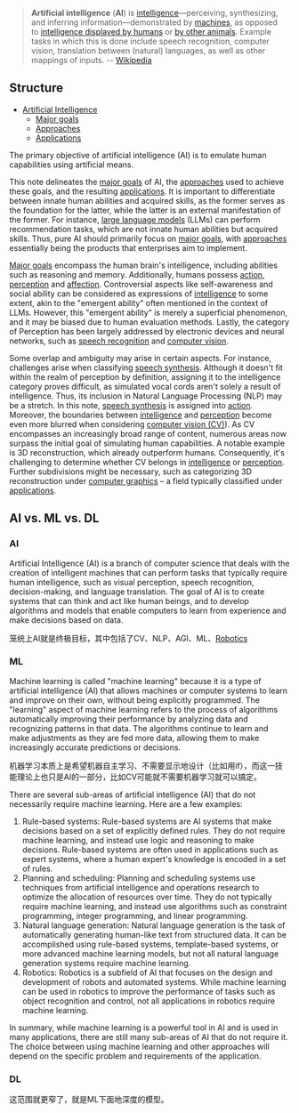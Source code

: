 
> **Artificial intelligence** (**AI**) is [intelligence](https://en.wikipedia.org/wiki/Intelligence "Intelligence")—perceiving, synthesizing, and inferring information—demonstrated by [machines](https://en.wikipedia.org/wiki/Machine "Machine"), as opposed to [intelligence displayed by humans](https://en.wikipedia.org/wiki/Human_intelligence "Human intelligence") or [by other animals](https://en.wikipedia.org/wiki/Animal_cognition "Animal cognition"). Example tasks in which this is done include speech recognition, computer vision, translation between (natural) languages, as well as other mappings of inputs.
> -- [Wikipedia](https://en.wikipedia.org/wiki/Artificial_intelligence)

## Structure

- [Artificial Intelligence](Artificial%20Intelligence.md)
	- [Major goals](1.%20Major%20goals/Major%20goals.md)
	- [Approaches](2.%20Approaches/Approaches.md)
	- [Applications](3.%20Applications/Applications.md)

The primary objective of artificial intelligence (AI) is to emulate human capabilities using artificial means. 

This note delineates the [major goals](1.%20Major%20goals/Major%20goals.md) of AI, the [approaches](2.%20Approaches/Approaches.md) used to achieve these goals, and the resulting [applications](3.%20Applications/Applications.md). It is important to differentiate between innate human abilities and acquired skills, as the former serves as the foundation for the latter, while the latter is an external manifestation of the former. For instance, [large language models](4.%20Artificial%20intelligence/2.%20Approaches/Artificial%20neural%20network/Transformer/Large%20language%20model/Large%20language%20model.md) (LLMs) can perform recommendation tasks, which are not innate human abilities but acquired skills. Thus, pure AI should primarily focus on [major goals](1.%20Major%20goals/Major%20goals.md), with [approaches](2.%20Approaches/Approaches.md) essentially being the products that enterprises aim to implement.

[Major goals](1.%20Major%20goals/Major%20goals.md) encompass the human brain's intelligence, including abilities such as reasoning and memory. Additionally, humans possess [action](1.%20Major%20goals/Action/Action.md), [perception](1.%20Major%20goals/Perception/Perception.md) and [affection](1.%20Major%20goals/Affection/Affection.md). Controversial aspects like self-awareness and social ability can be considered as expressions of [intelligence](1.%20Major%20goals/Intelligence/Intelligence.md) to some extent, akin to the "emergent ability" often mentioned in the context of LLMs. However, this "emergent ability" is merely a superficial phenomenon, and it may be biased due to human evaluation methods. Lastly, the category of Perception has been largely addressed by electronic devices and neural networks, such as [speech recognition](1.%20Major%20goals/Perception/Speech%20recognition/Speech%20recognition.md) and [computer vision](1.%20Major%20goals/Perception/Computer%20vision/Computer%20vision.md).

Some overlap and ambiguity may arise in certain aspects. For instance, challenges arise when classifying [speech synthesis](1.%20Major%20goals/Action/Speech%20synthesis/Speech%20synthesis.md). Although it doesn't fit within the realm of perception by definition, assigning it to the intelligence category proves difficult, as simulated vocal cords aren't solely a result of intelligence. Thus, its inclusion in Natural Language Processing (NLP) may be a stretch. In this note, [speech synthesis](1.%20Major%20goals/Action/Speech%20synthesis/Speech%20synthesis.md) is assigned into [action](1.%20Major%20goals/Action/Action.md). Moreover, the boundaries between [intelligence](1.%20Major%20goals/Intelligence/Intelligence.md) and [perception](1.%20Major%20goals/Perception/Perception.md) become even more blurred when considering [computer vision (CV)](CV)). As CV encompasses an increasingly broad range of content, numerous areas now surpass the initial goal of simulating human capabilities. A notable example is 3D reconstruction, which already outperform humans. Consequently, it's challenging to determine whether CV belongs in [intelligence](1.%20Major%20goals/Intelligence/Intelligence.md) or [perception](1.%20Major%20goals/Perception/Perception.md). Further subdivisions might be necessary, such as categorizing 3D reconstruction under [computer graphics](3.%20Applications/Computer%20graphics/Computer%20graphics.md) – a field typically classified under [applications](3.%20Applications/Applications.md).


## AI vs. ML vs. DL

### AI

Artificial Intelligence (AI) is a branch of computer science that deals with the creation of intelligent machines that can perform tasks that typically require human intelligence, such as visual perception, speech recognition, decision-making, and language translation. The goal of AI is to create systems that can think and act like human beings, and to develop algorithms and models that enable computers to learn from experience and make decisions based on data.

笼统上AI就是终极目标，其中包括了CV、NLP、AGI、ML、[Robotics](https://en.wikipedia.org/wiki/Robotics)

### ML

Machine learning is called "machine learning" because it is a type of artificial intelligence (AI) that allows machines or computer systems to learn and improve on their own, without being explicitly programmed. The "learning" aspect of machine learning refers to the process of algorithms automatically improving their performance by analyzing data and recognizing patterns in that data. The algorithms continue to learn and make adjustments as they are fed more data, allowing them to make increasingly accurate predictions or decisions.

机器学习本质上是希望机器自主学习、不需要显示地设计（比如用if），而这一技能理论上也只是AI的一部分，比如CV可能就不需要机器学习就可以搞定。

There are several sub-areas of artificial intelligence (AI) that do not necessarily require machine learning. Here are a few examples:

1.  Rule-based systems: Rule-based systems are AI systems that make decisions based on a set of explicitly defined rules. They do not require machine learning, and instead use logic and reasoning to make decisions. Rule-based systems are often used in applications such as expert systems, where a human expert's knowledge is encoded in a set of rules.
2.  Planning and scheduling: Planning and scheduling systems use techniques from artificial intelligence and operations research to optimize the allocation of resources over time. They do not typically require machine learning, and instead use algorithms such as constraint programming, integer programming, and linear programming.
3.  Natural language generation: Natural language generation is the task of automatically generating human-like text from structured data. It can be accomplished using rule-based systems, template-based systems, or more advanced machine learning models, but not all natural language generation systems require machine learning.
4.  Robotics: Robotics is a subfield of AI that focuses on the design and development of robots and automated systems. While machine learning can be used in robotics to improve the performance of tasks such as object recognition and control, not all applications in robotics require machine learning.

In summary, while machine learning is a powerful tool in AI and is used in many applications, there are still many sub-areas of AI that do not require it. The choice between using machine learning and other approaches will depend on the specific problem and requirements of the application.


### DL

这范围就更窄了，就是ML下面地深度的模型。





